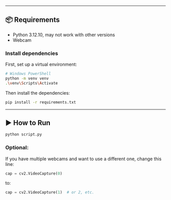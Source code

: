 

---

## 📦 Requirements

* Python 3.12.10, may not work with other versions
* Webcam

### Install dependencies

First, set up a virtual environment:

```bash
# Windows PowerShell
python -m venv venv
.\venv\Scripts\Activate
```

Then install the dependencies:

```bash
pip install -r requirements.txt
```

---

## ▶️ How to Run

```bash
python script.py
```

### Optional:

If you have multiple webcams and want to use a different one, change this line:

```python
cap = cv2.VideoCapture(0)
```

to:

```python
cap = cv2.VideoCapture(1)  # or 2, etc.
```

